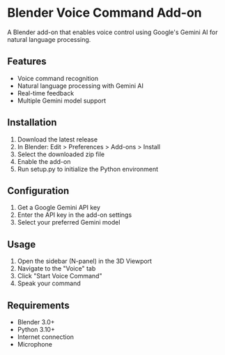 # Blender Voice Command Add-on

A Blender add-on that enables voice control using Google's Gemini AI for natural language processing.

## Features
- Voice command recognition
- Natural language processing with Gemini AI
- Real-time feedback
- Multiple Gemini model support

## Installation
1. Download the latest release
2. In Blender: Edit > Preferences > Add-ons > Install
3. Select the downloaded zip file
4. Enable the add-on
5. Run setup.py to initialize the Python environment

## Configuration
1. Get a Google Gemini API key
2. Enter the API key in the add-on settings
3. Select your preferred Gemini model

## Usage
1. Open the sidebar (N-panel) in the 3D Viewport
2. Navigate to the "Voice" tab
3. Click "Start Voice Command"
4. Speak your command

## Requirements
- Blender 3.0+
- Python 3.10+
- Internet connection
- Microphone 